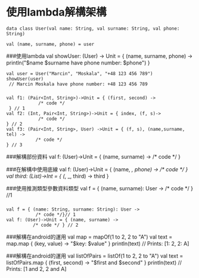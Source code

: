 # 使用lambda解構架構
	data class User(val name: String, val surname: String, val phone: String)
	
	val (name, surname, phone) = user
	
###使用lambda
	val showUser: (User) -> Unit = { (name, surname, phone) ->
	      println("$name $surname have phone number: $phone")
	}
	
	val user = User("Marcin", "Moskala", "+48 123 456 789")
	showUser(user)
	 // Marcin Moskala have phone number: +48 123 456 789

###
	val f1: (Pair<Int, String>)->Unit = { (first, second) ->
	            /* code */ 
	 } // 1
	val f2: (Int, Pair<Int, String>)->Unit = { index, (f, s)->
	            /* code */ 
	} // 2
	val f3: (Pair<Int, String>, User) ->Unit = { (f, s), (name,surname, tel) ->
	           /* code */ 
	} // 3

###解構部份資料
	val f: (User)->Unit = { (name, surname) -> /* code */ }
	
###在解構中使用底線
	val f: (User)->Unit = { (name, _, phone) -> /* code */ }
	val third: (List<Int>)->Int = { (_, _, third) -> third }

###使用推測類型參數資料類型
	val f = { (name, surname): User -> /* code */ } //1
	
###
	val f = { (name: String, surname: String): User ->
	           /* code */}// 1
	val f: (User)->Unit = { (name, surname) ->
	          /* code */ } // 2
	
###解構在android的運用
	val map = mapOf(1 to 2, 2 to "A")
	val text = map.map { (key, value) -> "$key: $value" }
	println(text) // Prints: [1: 2, 2: A]
	
###解構在android的運用
	val listOfPairs = listOf(1 to 2, 2 to "A")
	val text = listOfPairs.map { (first, second) ->
	            "$first and $second" }
	println(text) // Prints: [1 and 2, 2 and A]

   





